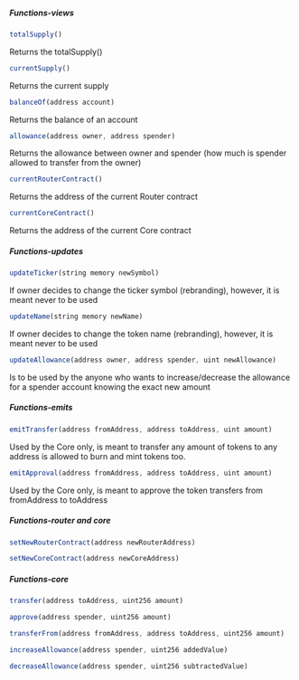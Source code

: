 ##### Functions-views

```js
totalSupply()

```
Returns the totalSupply()

```js
currentSupply()
```
Returns the current supply

```js
balanceOf(address account)
```
Returns the balance of an account

```js
allowance(address owner, address spender)
```
Returns the allowance between owner and spender (how much is spender allowed to transfer from the owner)

```js
currentRouterContract()
```
Returns the address of the current Router contract

```js
currentCoreContract()
```
Returns the address of the current Core contract

##### Functions-updates


```js
updateTicker(string memory newSymbol)
```
If owner decides to change the ticker symbol (rebranding), however, it is meant never to be used

```js
updateName(string memory newName)
```
If owner decides to change the token name (rebranding), however, it is meant never to be used


```js
updateAllowance(address owner, address spender, uint newAllowance)
```
Is to be used by the anyone who wants to increase/decrease the allowance for a spender account knowing the exact new amount

##### Functions-emits

```js
emitTransfer(address fromAddress, address toAddress, uint amount)
```
Used by the Core only, is meant to transfer any amount of tokens to any address is allowed to burn and mint tokens too.

```js
emitApproval(address fromAddress, address toAddress, uint amount)
```
Used by the Core only, is meant to approve the token transfers from fromAddress to toAddress

##### Functions-router and core
```js
setNewRouterContract(address newRouterAddress)
```


```js
setNewCoreContract(address newCoreAddress)
```



##### Functions-core


```js
transfer(address toAddress, uint256 amount)
```


```js
approve(address spender, uint256 amount)
```


```js
transferFrom(address fromAddress, address toAddress, uint256 amount)
```


```js
increaseAllowance(address spender, uint256 addedValue)
```


```js
decreaseAllowance(address spender, uint256 subtractedValue)
```
